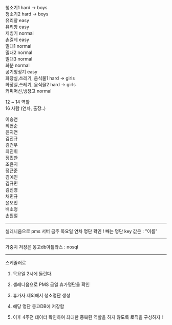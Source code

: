 청소기1 hard -> boys    
청소기2 hard -> boys    
유리창 easy   
유리창 easy   
제빙기 normal  
손걸레 easy  
밀대1 normal  
밀대2 normal  
밀대3 normal  
화분 normal  
공기청정기 easy  
화장실,쓰레기, 음식물1 hard -> girls   
화장실,쓰레기, 음식물2 hard  -> girls  
커피머신,냉장고 normal  

12 ~ 14 역할  
16 사람 (연차, 출장..)


이승연  
최현순  
윤지연  
김진규  
김건우  
최진휘  
정민찬  
조윤지  
정근준  
김예인  
김규민  
김진영  
채민규  
윤보민  
배소정  
손원철  


----------------
셀레니움으로 pms 서버 금주 목요일 연차 명단 확인 !
빼는 명단 key 값은 : "이름"

-----------------

가중치 저장은
몽고db아틀라스 : nosql





-----------------------

스케줄러로
1. 목요일 2시에 돌린다.

2. 셀레니움으로 PMS 금일 휴가명단을 확인

3. 휴가자 제외해서 청소명단 생성

4. 해당 명단 몽고DB에 저장함

5. 이후 4주전 데이터 확인하여 최대한 중복된 역할을 하지 않도록 로직을 구성하자 ! 